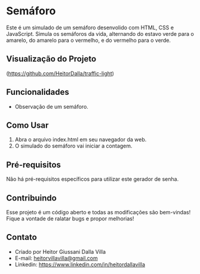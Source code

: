 # Semáforo
Este é um simulado de um semáforo desenvolido com HTML, CSS e JavaScript. Simula os semáforos da vida, alternando do estavo verde para o amarelo, do amarelo para o vermelho, e do vermelho para o verde.

## Visualização do Projeto
(https://github.com/HeitorDalla/traffic-light)

## Funcionalidades
- Observação de um semáforo.
  
## Como Usar
1. Abra o arquivo index.html em seu navegador da web.
2. O simulado do semáforo vai iniciar a contagem.

## Pré-requisitos
Não há pré-requisitos específicos para utilizar este gerador de senha.

## Contribuindo
Esse projeto é um código aberto e todas as modificações são bem-vindas! Fique a vontade de ralatar bugs e propor melhorias!

## Contato
- Criado por Heitor Giussani Dalla Villa
- E-mail: heitorvillavilla@gmail.com
- Linkedin: https://www.linkedin.com/in/heitordallavilla

